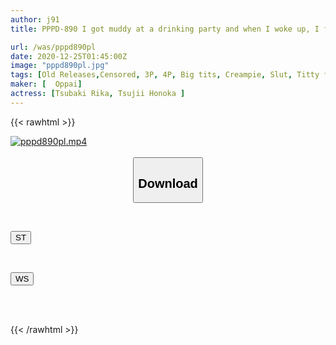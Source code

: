 ```yaml
---
author: j91
title: PPPD-890 I got muddy at a drinking party and when I woke up, I found myself being tit-fucked while being cared for by two female employees. Pincer Double Slime Big Tits Slut Honoka Tsujii Rika Tsubaki

url: /was/pppd890pl
date: 2020-12-25T01:45:00Z
image: "pppd890pl.jpg"
tags: [Old Releases,Censored, 3P, 4P, Big tits, Creampie, Slut, Titty fuck]
maker: [  Oppai]
actress: [Tsubaki Rika, Tsujii Honoka ]
---
```



{{< rawhtml >}}

<div class="video" data-videoid="Ryzv8A04vosXv1">
    <a href="javascript:;">
        <img src="/was/pppd890pl/pppd890pl.jpg" width="WIDTH" height="HEIGHT" alt="pppd890pl.mp4" loading="lazy">
    </a>
</div>

<script type="text/javascript" src="https://j91.asia/asset/on-demand-st.js"></script>

<br>
  <link rel="stylesheet" href="https://j91.asia/asset/bs5.css">
  
  <center>
  <button class="btn btn-primary" type="button" data-bs-toggle="collapse" data-bs-target=".multi-collapse" aria-expanded="false" aria-controls="multiCollapseExample1 multiCollapseExample2"><h2>Download</h2></button></center>
</p>
<div class="row">
  <div class="col">
    <div class="collapse multi-collapse" id="multiCollapseExample1">
      <div class="card card-body">
	      	      <br>
<div class="buttons">  
<p><a href="https://streamtape.to/v/Ryzv8A04vosXv1" target="_blank"><button class="btn-hover color-3"><i class="fa fa-download"></i> ST</button></a></p></div>
    </div>
  </div>
</div>
  <div class="col">
    <div class="collapse multi-collapse" id="multiCollapseExample2">
      <div class="card card-body">
	      <br>
<div class="buttons">
<p><a href="https://wolfstream.tv/f6ir4gevikdl" target="_blank"><button class="btn-hover color-8"><i class="fa fa-download"></i> WS</button></a></p></div>
<br><br>
      </div>
    </div>
  </div>
</div>

{{< /rawhtml >}}